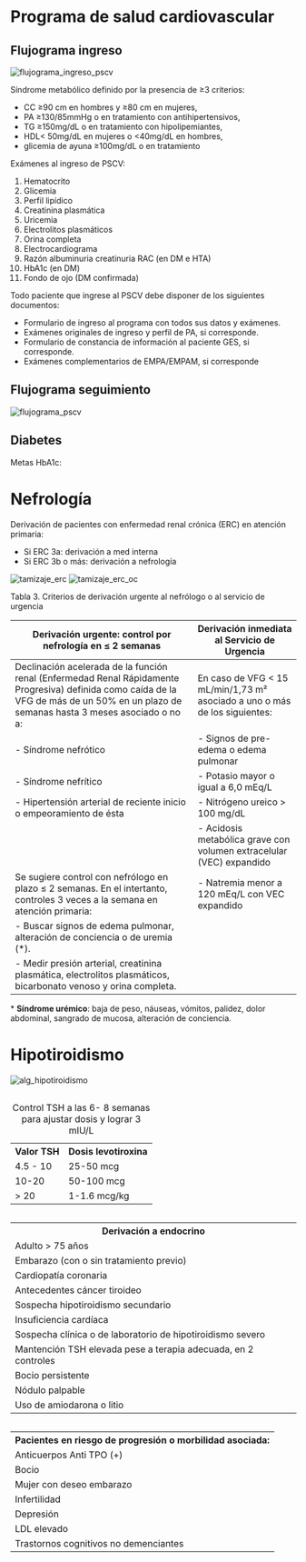 # Programa de salud cardiovascular

## Flujograma ingreso

![flujograma_ingreso_pscv](flujograma_ingreso_pscv.png)

Síndrome metabólico definido por la presencia de ≥3 criterios: 
- CC ≥90 cm en hombres y ≥80 cm en mujeres, 
- PA ≥130/85mmHg o en tratamiento con antihipertensivos, 
- TG ≥150mg/dL o en tratamiento con hipolipemiantes, 
- HDL< 50mg/dL en mujeres o <40mg/dL en hombres, 
- glicemia de ayuna ≥100mg/dL o en tratamiento

Exámenes al ingreso de PSCV: 
1. Hematocrito
2. Glicemia
3. Perfil lipídico
4. Creatinina plasmática
5. Uricemia
6. Electrolitos plasmáticos
7. Orina completa
8. Electrocardiograma
9. Razón albuminuria creatinuria RAC (en DM e HTA)
10. HbA1c (en DM)
11. Fondo de ojo (DM confirmada)

Todo paciente que ingrese al PSCV debe disponer de los siguientes documentos:
- Formulario de ingreso al programa con todos sus datos y exámenes.
- Exámenes originales de ingreso y perfil de PA, si corresponde.
- Formulario de constancia de información al paciente GES, si corresponde.
- Exámenes complementarios de EMPA/EMPAM, si corresponde

## Flujograma seguimiento

![flujograma_pscv](flujograma_pscv.png)

## Diabetes

Metas HbA1c:


# Nefrología

Derivación de pacientes con enfermedad renal crónica (ERC) en atención primaria:
- Si ERC 3a: derivación a med interna
- Si ERC 3b o más: derivación a nefrología

![tamizaje_erc](tamizaje_erc.png)
![tamizaje_erc_oc](tamizaje_erc_oc.png)


Tabla 3. Criterios de derivación urgente al nefrólogo o al servicio de urgencia

| **Derivación urgente: control por nefrología en ≤ 2 semanas** | **Derivación inmediata al Servicio de Urgencia** |
|---------------------------------------------------------------|---------------------------------------------------|
| Declinación acelerada de la función renal (Enfermedad Renal Rápidamente Progresiva) definida como caída de la VFG de más de un 50% en un plazo de semanas hasta 3 meses asociado o no a: | En caso de VFG < 15 mL/min/1,73 m² asociado a uno o más de los siguientes: |
| - Síndrome nefrótico                                           | - Signos de pre-edema o edema pulmonar            |
| - Síndrome nefrítico                                           | - Potasio mayor o igual a 6,0 mEq/L              |
| - Hipertensión arterial de reciente inicio o empeoramiento de ésta | - Nitrógeno ureico > 100 mg/dL                   |
|                                                               | - Acidosis metabólica grave con volumen extracelular (VEC) expandido |
| Se sugiere control con nefrólogo en plazo ≤ 2 semanas. En el intertanto, controles 3 veces a la semana en atención primaria: | - Natremia menor a 120 mEq/L con VEC expandido   |
| - Buscar signos de edema pulmonar, alteración de conciencia o de uremia (*). |                                                   |
| - Medir presión arterial, creatinina plasmática, electrolitos plasmáticos, bicarbonato venoso y orina completa. |                                                   |

\* **Síndrome urémico**: baja de peso, náuseas, vómitos, palidez, dolor abdominal, sangrado de mucosa, alteración de conciencia.

# Hipotiroidismo

![alg_hipotiroidismo](alg_hipotiroidismo.png)

<div style="display: flex; flex-direction: row; flex-wrap: wrap; justify-content: space-around; align-items: center; max-width: 100%; height: auto;">
    <table>
    <caption>Control TSH a las 6- 8 semanas para ajustar dosis y lograr 3 mIU/L </caption>
    <tr>
        <th>Valor TSH</th>
        <th>Dosis levotiroxina</th>
    </tr>
    <tr>
        <td>4.5 - 10</td>
        <td>25-50 mcg</td>
    </tr>
    <tr>
        <td>10-20</td>
        <td>50-100 mcg</td>
    </tr>
    <tr>
        <td> > 20 </td>
        <td>1-1.6 mcg/kg</td>
    </tr>
    </table>
    <table>
       <tr>
          <th>Derivación a endocrino</th>
       </tr>
       <tr>
          <td>Adulto <span class= "dx" >> 75 años</span></td>
       </tr>
       <tr>
          <td><span class= "dx" >Embarazo</span> (con o sin tratamiento previo)</td>
       </tr>
       <tr>
          <td>Cardiopatía <span class= "dx" >coronaria</span></td>
       </tr>
         <tr>
             <td>Antecedentes <span class= "dx" >cáncer</span> tiroideo</td>
        </tr>
        <tr>
            <td>Sospecha hipotiroidismo <span class= "dx" >secundario</span></td>
        </tr>
        <tr>
            <td>Insuficiencia cardíaca</td>
        </tr>
        <tr>
            <td>Sospecha clínica o de laboratorio de hipotiroidismo <span class= "dx" >severo</span></td>
        </tr>
        <tr>
            <td>Mantención <span class= "dx" >TSH elevada pese a terapia adecuada</span>, en 2 controles</td>
        </tr>
        <tr>
            <td>Bocio persistente</td>
        </tr>
        <tr>
            <td>Nódulo palpable</td>
        </tr>
        <tr>
            <td>Uso de amiodarona o litio</td>
        </tr>
    </table>
    <table>
       <tr>
          <th>Pacientes en riesgo de progresión o morbilidad asociada: </th>
       </tr>
       <tr>
          <td>Anticuerpos Anti TPO (+)</td>
       </tr>
         <tr>
             <td>Bocio</td>
        </tr>
        <tr>
            <td>Mujer con deseo embarazo</td>
        </tr>
        <tr>
            <td>Infertilidad</td>
        </tr>
        <tr>
            <td>Depresión</td>
        </tr>
        <tr>
            <td>LDL elevado</td>
        </tr>
        <tr>
            <td>Trastornos cognitivos no demenciantes</td>
        </tr>
    </table>
</div>

